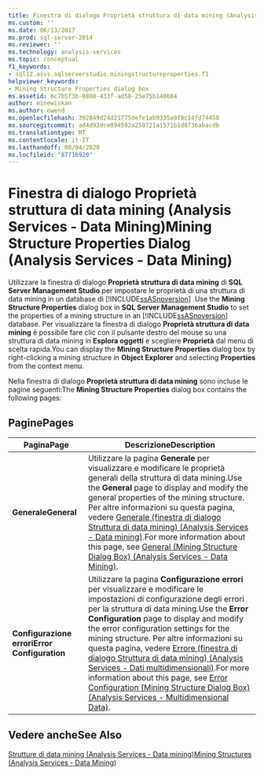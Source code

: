 ```yaml
---
title: Finestra di dialogo Proprietà struttura di data mining (Analysis Services-Data mining) | Microsoft Docs
ms.custom: ''
ms.date: 06/13/2017
ms.prod: sql-server-2014
ms.reviewer: ''
ms.technology: analysis-services
ms.topic: conceptual
f1_keywords:
- sql12.asvs.sqlserverstudio.miningstructureproperties.f1
helpviewer_keywords:
- Mining Structure Properties dialog box
ms.assetid: 6c7b5f3b-8808-433f-ad58-25e75b140604
author: minewiskan
ms.author: owend
ms.openlocfilehash: 392849d24d21775defe1ab9335a9f9c14fd74458
ms.sourcegitcommit: ad4d92dce894592a259721a1571b1d8736abacdb
ms.translationtype: MT
ms.contentlocale: it-IT
ms.lasthandoff: 08/04/2020
ms.locfileid: "87716920"
---
```

# <a name="mining-structure-properties-dialog-analysis-services---data-mining"></a><span data-ttu-id="406eb-102">Finestra di dialogo Proprietà struttura di data mining (Analysis Services - Data Mining)</span><span class="sxs-lookup"><span data-stu-id="406eb-102">Mining Structure Properties Dialog (Analysis Services - Data Mining)</span></span>
  <span data-ttu-id="406eb-103">Utilizzare la finestra di dialogo **Proprietà struttura di data mining** di **SQL Server Management Studio** per impostare le proprietà di una struttura di data mining in un database di [!INCLUDE[ssASnoversion](../includes/ssasnoversion-md.md)] .</span><span class="sxs-lookup"><span data-stu-id="406eb-103">Use the **Mining Structure Properties** dialog box in **SQL Server Management Studio** to set the properties of a mining structure in an [!INCLUDE[ssASnoversion](../includes/ssasnoversion-md.md)] database.</span></span> <span data-ttu-id="406eb-104">Per visualizzare la finestra di dialogo **Proprietà struttura di data mining** è possibile fare clic con il pulsante destro del mouse su una struttura di data mining in **Esplora oggetti** e scegliere **Proprietà** dal menu di scelta rapida.</span><span class="sxs-lookup"><span data-stu-id="406eb-104">You can display the **Mining Structure Properties** dialog box by right-clicking a mining structure in **Object Explorer** and selecting **Properties** from the context menu.</span></span>  
  
 <span data-ttu-id="406eb-105">Nella finestra di dialogo **Proprietà struttura di data mining** sono incluse le pagine seguenti:</span><span class="sxs-lookup"><span data-stu-id="406eb-105">The **Mining Structure Properties** dialog box contains the following pages:</span></span>  
  
## <a name="pages"></a><span data-ttu-id="406eb-106">Pagine</span><span class="sxs-lookup"><span data-stu-id="406eb-106">Pages</span></span>  
  
|<span data-ttu-id="406eb-107">Pagina</span><span class="sxs-lookup"><span data-stu-id="406eb-107">Page</span></span>|<span data-ttu-id="406eb-108">Descrizione</span><span class="sxs-lookup"><span data-stu-id="406eb-108">Description</span></span>|  
|----------|-----------------|  
|<span data-ttu-id="406eb-109">**Generale**</span><span class="sxs-lookup"><span data-stu-id="406eb-109">**General**</span></span>|<span data-ttu-id="406eb-110">Utilizzare la pagina **Generale** per visualizzare e modificare le proprietà generali della struttura di data mining.</span><span class="sxs-lookup"><span data-stu-id="406eb-110">Use the **General** page to display and modify the general properties of the mining structure.</span></span> <span data-ttu-id="406eb-111">Per altre informazioni su questa pagina, vedere [Generale &#40;finestra di dialogo Struttura di data mining&#41; &#40;Analysis Services - Data mining&#41;](general-mining-structure-dialog-box-analysis-services-data-mining.md).</span><span class="sxs-lookup"><span data-stu-id="406eb-111">For more information about this page, see [General &#40;Mining Structure Dialog Box&#41; &#40;Analysis Services - Data Mining&#41;](general-mining-structure-dialog-box-analysis-services-data-mining.md).</span></span>|  
|<span data-ttu-id="406eb-112">**Configurazione errori**</span><span class="sxs-lookup"><span data-stu-id="406eb-112">**Error Configuration**</span></span>|<span data-ttu-id="406eb-113">Utilizzare la pagina **Configurazione errori** per visualizzare e modificare le impostazioni di configurazione degli errori per la struttura di data mining.</span><span class="sxs-lookup"><span data-stu-id="406eb-113">Use the **Error Configuration** page to display and modify the error configuration settings for the mining structure.</span></span> <span data-ttu-id="406eb-114">Per altre informazioni su questa pagina, vedere [Errore &#40;finestra di dialogo Struttura di data mining&#41; &#40;Analysis Services - Dati multidimensionali&#41;](error-configuration-mining-structure-dialog-analysis-services-multidimensional-data.md).</span><span class="sxs-lookup"><span data-stu-id="406eb-114">For more information about this page, see [Error Configuration &#40;Mining Structure Dialog Box&#41; &#40;Analysis Services - Multidimensional Data&#41;](error-configuration-mining-structure-dialog-analysis-services-multidimensional-data.md).</span></span>|  
  
## <a name="see-also"></a><span data-ttu-id="406eb-115">Vedere anche</span><span class="sxs-lookup"><span data-stu-id="406eb-115">See Also</span></span>  
 [<span data-ttu-id="406eb-116">Strutture di data mining &#40;Analysis Services - Data mining&#41;</span><span class="sxs-lookup"><span data-stu-id="406eb-116">Mining Structures &#40;Analysis Services - Data Mining&#41;</span></span>](data-mining/mining-structures-analysis-services-data-mining.md)  
  
  
